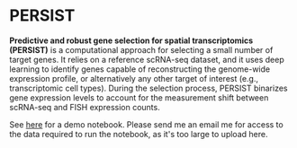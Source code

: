 # PERSIST

**Predictive and robust gene selection for spatial transcriptomics (PERSIST)** is a computational approach for selecting a small number of target genes. It relies on a reference scRNA-seq dataset, and it uses deep learning to identify genes capable of reconstructing the genome-wide expression profile, or alternatively any other target of interest (e.g., transcriptomic cell types). During the selection process, PERSIST binarizes gene expression levels to account for the measurement shift between scRNA-seq and FISH expression counts.

See [here](https://github.com/iancovert/persist/blob/main/notebooks/demo.ipynb) for a demo notebook. Please send me an email me for access to the data required to run the notebook, as it's too large to upload here.
